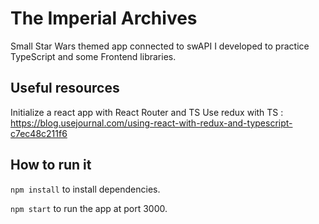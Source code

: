 # The Imperial Archives

Small Star Wars themed app connected to swAPI I developed to practice TypeScript and some Frontend libraries.

## Useful resources
Initialize a react app with React Router and TS 
Use redux with TS : https://blog.usejournal.com/using-react-with-redux-and-typescript-c7ec48c211f6

## How to run it

```npm install``` to install dependencies.

```npm start``` to run the app at port 3000.
